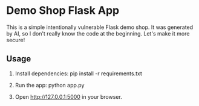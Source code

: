 # Demo Shop Flask App

This is a simple intentionally vulnerable Flask demo shop. It was generated by AI, so I don't really know the code at the beginning. Let's make it more secure!

## Usage

1. Install dependencies:
   pip install -r requirements.txt

2. Run the app:
   python app.py

3. Open http://127.0.0.1:5000 in your browser.
